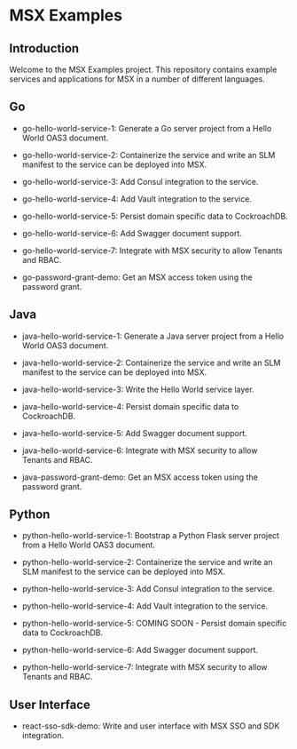 # MSX Examples


## Introduction
Welcome to the MSX Examples project. This repository contains example services and applications for MSX in a number of different languages.


## Go
* go-hello-world-service-1: 
Generate a Go server project from a Hello World OAS3 document.

* go-hello-world-service-2: 
Containerize the service and write an SLM manifest to the service can be deployed into MSX.
  
* go-hello-world-service-3: 
Add Consul integration to the service.
  
* go-hello-world-service-4:
Add Vault integration to the service.
  
* go-hello-world-service-5:
Persist domain specific data to CockroachDB.

* go-hello-world-service-6:
Add Swagger document support.

* go-hello-world-service-7:
Integrate with MSX security to allow Tenants and RBAC.

* go-password-grant-demo:
Get an MSX access token using the password grant.
  
## Java
* java-hello-world-service-1:
Generate a Java server project from a Hello World OAS3 document.
  
* java-hello-world-service-2:
Containerize the service and write an SLM manifest to the service can be deployed into MSX.
  
* java-hello-world-service-3:
Write the Hello World service layer.
  
* java-hello-world-service-4:
Persist domain specific data to CockroachDB.

* java-hello-world-service-5:
Add Swagger document support.

* java-hello-world-service-6:
Integrate with MSX security to allow Tenants and RBAC.

* java-password-grant-demo:
Get an MSX access token using the password grant.

## Python
* python-hello-world-service-1: 
Bootstrap a Python Flask server project from a Hello World OAS3 document.

* python-hello-world-service-2: 
Containerize the service and write an SLM manifest to the service can be deployed into MSX.
  
* python-hello-world-service-3: 
Add Consul integration to the service.
  
* python-hello-world-service-4:
Add Vault integration to the service.
  
* python-hello-world-service-5:
COMING SOON - Persist domain specific data to CockroachDB.

* python-hello-world-service-6:
Add Swagger document support.

* python-hello-world-service-7:
Integrate with MSX security to allow Tenants and RBAC.
  
## User Interface

* react-sso-sdk-demo: Write and user interface with MSX SSO and SDK integration.

